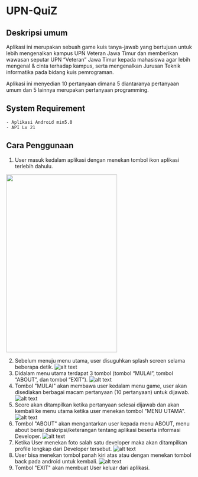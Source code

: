 # UPN-QuiZ

## Deskripsi umum
Aplikasi ini merupakan sebuah game kuis tanya-jawab yang bertujuan untuk lebih mengenalkan kampus UPN Veteran Jawa Timur dan memberikan wawasan seputar UPN “Veteran” Jawa Timur kepada mahasiswa agar lebih mengenal & cinta terhadap kampus, serta mengenalkan Jurusan Teknik informatika pada bidang kuis pemrograman. 

Aplikasi ini menyedian 10 pertanyaan dimana 5 diantaranya pertanyaan umum dan 5 lainnya merupakan pertanyaan programming.

## System Requirement
    - Aplikasi Android min5.0
    - API Lv 21

## Cara Penggunaan
1. User masuk kedalam aplikasi dengan menekan tombol ikon aplikasi terlebih dahulu.

<img src="https://github.com/rahmanboy987/UPN-QuiZ/blob/master/img/0._home.png" height="480px" width="300px">


2. Sebelum menuju menu utama, user disuguhkan splash screen selama beberapa detik.
![alt text](https://github.com/rahmanboy987/UPN-QuiZ/blob/master/img/1_loading.png)
3. Didalam menu utama terdapat 3 tombol (tombol “MULAI”, tombol “ABOUT”, dan tombol “EXIT”).
![alt text](https://github.com/rahmanboy987/UPN-QuiZ/blob/master/img/2_menu.png)
4. Tombol "MULAI" akan membawa user kedalam menu game, user akan disediakan berbagai macam pertanyaan (10 pertanyaan) untuk dijawab.
![alt text](https://github.com/rahmanboy987/UPN-QuiZ/blob/master/img/3_soal.png)
5. Score akan ditampilkan ketika pertanyaan selesai dijawab dan akan kembali ke menu utama ketika user menekan tombol "MENU UTAMA".
![alt text](https://github.com/rahmanboy987/UPN-QuiZ/blob/master/img/4_score.png)
6. Tombol "ABOUT" akan mengantarkan user kepada menu ABOUT, menu about berisi deskripsi/keterangan tentang aplikasi beserta informasi Developer.
![alt text](https://github.com/rahmanboy987/UPN-QuiZ/blob/master/img/5_about.png)
7. Ketika User menekan foto salah satu developer maka akan ditampilkan profile lengkap dari Developer tersebut.
![alt text](https://github.com/rahmanboy987/UPN-QuiZ/blob/master/img/6_about_1.png)
8. User bisa menekan tombol panah kiri atas atau dengan menekan tombol back pada android untuk kembali.
![alt text](https://github.com/rahmanboy987/UPN-QuiZ/blob/master/img/7_about_2.png)
9. Tombol "EXIT" akan membuat User keluar dari aplikasi.
